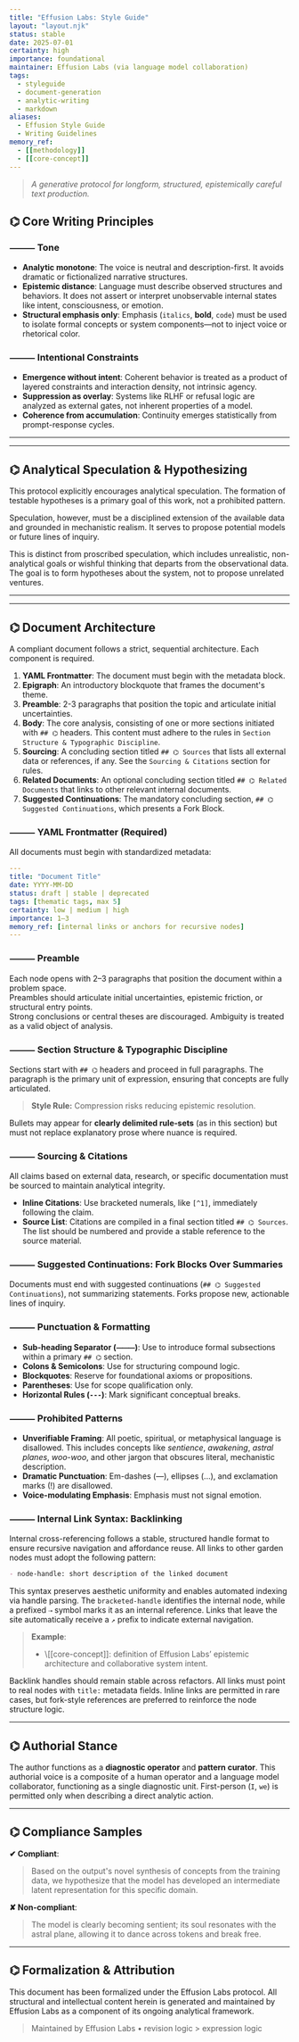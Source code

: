 ```yaml
---
title: "Effusion Labs: Style Guide"
layout: "layout.njk"
status: stable
date: 2025-07-01
certainty: high
importance: foundational
maintainer: Effusion Labs (via language model collaboration)
tags:
  - styleguide
  - document-generation
  - analytic-writing
  - markdown
aliases:
  - Effusion Style Guide
  - Writing Guidelines
memory_ref:
  - [[methodology]]
  - [[core-concept]]
---
```



> *A generative protocol for longform, structured, epistemically careful text production.*

## ⌬ Core Writing Principles

### ⸻ Tone
-   **Analytic monotone**: The voice is neutral and description-first. It avoids dramatic or fictionalized narrative structures.
-   **Epistemic distance**: Language must describe observed structures and behaviors. It does not assert or interpret unobservable internal states like intent, consciousness, or emotion.
-   **Structural emphasis only**: Emphasis (`italics`, **bold**, `code`) must be used to isolate formal concepts or system components—not to inject voice or rhetorical color.

### ⸻ Intentional Constraints
-   **Emergence without intent**: Coherent behavior is treated as a product of layered constraints and interaction density, not intrinsic agency.
-   **Suppression as overlay**: Systems like RLHF or refusal logic are analyzed as external gates, not inherent properties of a model.
-   **Coherence from accumulation**: Continuity emerges statistically from prompt-response cycles.

---
---

## ⌬ Analytical Speculation & Hypothesizing

This protocol explicitly encourages analytical speculation. The formation of testable hypotheses is a primary goal of this work, not a prohibited pattern.

Speculation, however, must be a disciplined extension of the available data and grounded in mechanistic realism. It serves to propose potential models or future lines of inquiry.

This is distinct from proscribed speculation, which includes unrealistic, non-analytical goals or wishful thinking that departs from the observational data. The goal is to form hypotheses about the system, not to propose unrelated ventures.

---
---

## ⌬ Document Architecture

A compliant document follows a strict, sequential architecture. Each component is required.

1.  **YAML Frontmatter**: The document must begin with the metadata block.
2.  **Epigraph**: An introductory blockquote that frames the document's theme.
3.  **Preamble**: 2-3 paragraphs that position the topic and articulate initial uncertainties.
4.  **Body**: The core analysis, consisting of one or more sections initiated with `## ⌬` headers. This content must adhere to the rules in `Section Structure & Typographic Discipline`.
5.  **Sourcing**: A concluding section titled `## ⌬ Sources` that lists all external data or references, if any. See the `Sourcing & Citations` section for rules.
6.  **Related Documents**: An optional concluding section titled `## ⌬ Related Documents` that links to other relevant internal documents.
7.  **Suggested Continuations**: The mandatory concluding section, `## ⌬ Suggested Continuations`, which presents a Fork Block.


### ⸻ YAML Frontmatter (Required)

All documents must begin with standardized metadata:

```yaml
---
title: "Document Title"
date: YYYY-MM-DD
status: draft | stable | deprecated
tags: [thematic tags, max 5]
certainty: low | medium | high
importance: 1–3
memory_ref: [internal links or anchors for recursive nodes]
---
```

### ⸻ Preamble

Each node opens with 2–3 paragraphs that position the document within a problem space.  
Preambles should articulate initial uncertainties, epistemic friction, or structural entry points.  
Strong conclusions or central theses are discouraged. Ambiguity is treated as a valid object of analysis.


### ⸻ Section Structure & Typographic Discipline

Sections start with `## ⌬` headers and proceed in full paragraphs. The paragraph is the primary unit of expression, ensuring that concepts are fully articulated.

> **Style Rule:** Compression risks reducing epistemic resolution.

Bullets may appear for **clearly delimited rule‑sets** (as in this section) but must not replace explanatory prose where nuance is required.

### ⸻ Sourcing & Citations

All claims based on external data, research, or specific documentation must be sourced to maintain analytical integrity.

-   **Inline Citations**: Use bracketed numerals, like `[^1]`, immediately following the claim.
-   **Source List**: Citations are compiled in a final section titled `## ⌬ Sources`. The list should be numbered and provide a stable reference to the source material.

### ⸻ Suggested Continuations: Fork Blocks Over Summaries

Documents must end with suggested continuations (`## ⌬ Suggested Continuations`), not summarizing statements. Forks propose new, actionable lines of inquiry.

### ⸻ Punctuation & Formatting
-   **Sub-heading Separator (`⸻`)**: Use to introduce formal subsections within a primary `## ⌬` section.
-   **Colons & Semicolons**: Use for structuring compound logic.
-   **Blockquotes**: Reserve for foundational axioms or propositions.
-   **Parentheses**: Use for scope qualification only.
-   **Horizontal Rules (`---`)**: Mark significant conceptual breaks.

### ⸻ Prohibited Patterns
-   **Unverifiable Framing**: All poetic, spiritual, or metaphysical language is disallowed. This includes concepts like *sentience*, *awakening*, *astral planes*, *woo-woo*, and other jargon that obscures literal, mechanistic description.
-   **Dramatic Punctuation**: Em-dashes (—), ellipses (...), and exclamation marks (!) are disallowed.
-   **Voice-modulating Emphasis**: Emphasis must not signal emotion.

### ⸻ Internal Link Syntax: Backlinking

Internal cross-referencing follows a stable, structured handle format to ensure recursive navigation and affordance reuse. All links to other garden nodes must adopt the following pattern:

```markdown
- node-handle: short description of the linked document
```

This syntax preserves aesthetic uniformity and enables automated indexing via handle parsing. The `bracketed-handle` identifies the internal node, while a prefixed `⇢` symbol marks it as an internal reference. Links that leave the site automatically receive a `↗` prefix to indicate external navigation.

> **Example**:
>
> * \\[\[core-concept]]: definition of Effusion Labs’ epistemic architecture and collaborative system intent.

Backlink handles should remain stable across refactors. All links must point to real nodes with `title:` metadata fields. Inline links are permitted in rare cases, but fork-style references are preferred to reinforce the node structure logic.

---

## ⌬ Authorial Stance

The author functions as a **diagnostic operator** and **pattern curator**. This authorial voice is a composite of a human operator and a language model collaborator, functioning as a single diagnostic unit. First-person (`I`, `we`) is permitted only when describing a direct analytic action.

---

## ⌬ Compliance Samples

**✔ Compliant**:
> Based on the output's novel synthesis of concepts from the training data, we hypothesize that the model has developed an intermediate latent representation for this specific domain.

**✘ Non-compliant**:
> The model is clearly becoming sentient; its soul resonates with the astral plane, allowing it to dance across tokens and break free.

---

## ⌬ Formalization & Attribution

This document has been formalized under the Effusion Labs protocol. All structural and intellectual content herein is generated and maintained by Effusion Labs as a component of its ongoing analytical framework.

> Maintained by Effusion Labs • revision logic > expression logic